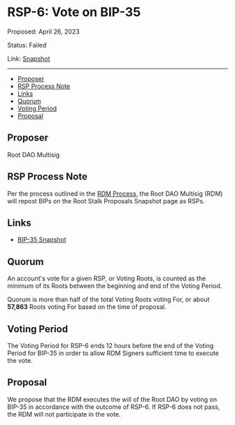 # RSP-6: Vote on BIP-35

Proposed: April 26, 2023

Status: Failed

Link: [Snapshot](https://snapshot.org/#/rootstalkproposals.eth/proposal/0xa1ae635a883fe9a6a1f259acd8f07127794afdb2b3991ca95573fdaec6b46177)

---

- [Proposer](#proposer)
- [RSP Process Note](#rsp-process-note)
- [Links](#links)
- [Quorum](#quorum)
- [Voting Period](#voting-period)
- [Proposal](#proposal)

## Proposer

Root DAO Multisig

## RSP Process Note

Per the process outlined in the [RDM Process](https://docs.roottoken.org/governance/root-token/rdm-process#rsp-proposal-and-voting), the Root DAO Multisig (RDM) will repost BIPs on the Root Stalk Proposals Snapshot page as RSPs.

## Links

* [BIP-35 Snapshot](https://snapshot.org/#/beanstalkdao.eth/proposal/0x61bc097da95b6dfefe8fdb2dc9ed606f281442320a720a1a09c8c664a08a6db4)

## Quorum

An account's vote for a given RSP, or Voting Roots, is counted as the minimum of its Roots between the beginning and end of the Voting Period.

Quorum is more than half of the total Voting Roots voting For, or about **57,863** Roots voting For based on the time of proposal.

## Voting Period

The Voting Period for RSP-6 ends 12 hours before the end of the Voting Period for BIP-35 in order to allow RDM Signers sufficient time to execute the vote.

## Proposal

We propose that the RDM executes the will of the Root DAO by voting on BIP-35 in accordance with the outcome of RSP-6. If RSP-6 does not pass, the RDM will not participate in the vote.
